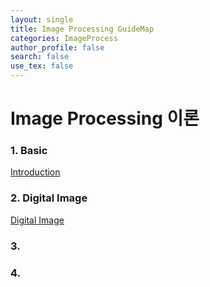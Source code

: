 ```yaml
---
layout: single
title: Image Processing GuideMap
categories: ImageProcess
author_profile: false
search: false
use_tex: false
---
```


# Image Processing 이론

### 1. Basic
[Introduction]({{site.url}}/ImageProcessing/Basic)

### 2. Digital Image
[Digital Image]({{site.url}}/ImageProcessing/DigitalImage)

### 3.

### 4.